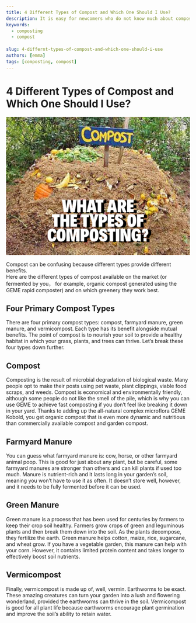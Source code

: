 ```yaml
---
title: 4 Different Types of Compost and Which One Should I Use?
description: It is easy for newcomers who do not know much about composting to misunderstand this work, thinking that they just need to put the composting materials together and let them "fend for themselves", but do not realize that composting is also a technical activity. If you want to produce organic compost that is conducive to plant growth, there are three necessary principles you need to master.
keywords:
  - composting
  - compost

slug: 4-differnt-types-of-compost-and-which-one-should-i-use
authors: [emma]
tags: [composting, compost]
---
```


# 4 Different Types of Compost and Which One Should I Use?

![compost](./img/img.png)


Compost can be confusing because different types provide different benefits.  
Here are the different types of compost available on the market (or fermented by you， for example, 
organic compost generated using the GEME rapid composter) and on which greenery they work best.

## Four Primary Compost Types

There are four primary compost types: compost, farmyard manure, green manure, and vermicompost. Each type has its benefit
alongside mutual benefits. The point of compost is to nourish your soil to provide a healthy habitat in which your grass,
plants, and trees can thrive. Let’s break these four types down further.

## Compost
Composting is the result of microbial degradation of biological waste. Many people opt to make their posts using pet waste,
plant clippings, viable food scraps, and weeds. Compost is economical and environmentally friendly, although some people 
do not like the smell of the pile, which is why you can use GEME to achieve fast composting if you don’t feel like breaking
it down in your yard.  Thanks to adding up the all-natural complex microflora GEME Kobold, you get organic compost that 
is even more dynamic and nutritious than commercially available compost and garden compost.

## Farmyard Manure
You can guess what farmyard manure is: cow, horse, or other farmyard animal poop. This is good for just about any plant, 
but be careful, some farmyard manures are stronger than others and can kill plants if used too much. Manure is nutrient-rich 
and it lasts long in your garden’s soil, meaning you won’t have to use it as often. It doesn’t store well, however, 
and it needs to be fully fermented before it can be used.

## Green Manure
Green manure is a process that has been used for centuries by farmers to keep their crop soil healthy. Farmers grow crops
of green and leguminous plants and then break them down into the soil. As the plants decompose, they fertilize the earth. 
Green manure helps cotton, maize, rice, sugarcane, and wheat grow. If you have a vegetable garden, this manure can help 
with your corn. However, it contains limited protein content and takes longer to effectively boost soil nutrients.

## Vermicompost
Finally, vermicompost is made up of, well, vermin. Earthworms to be exact. These amazing creatures can turn your garden 
into a lush and flowering wonderland, provided the earthworms can thrive in the soil. Vermicompost is good for all plant 
life because earthworms encourage plant germination and improve the soil’s ability to retain water. 
